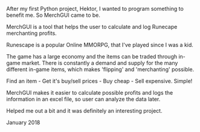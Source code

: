After my first Python project, Hektor, I wanted to program something to benefit me. So MerchGUI came to be.

MerchGUI is a tool that helps the user to calculate and log Runecape merchanting profits. 

Runescape is a popular Online MMORPG, that I've played since I was a kid.

The game has a large economy and the items can be traded through in-game market. 
There is constantly a demand and supply for the many different in-game items, which makes 'flipping' and 'merchanting' possible.

Find an item - Get it's buy/sell prices - Buy cheap - Sell expensive. Simple!

MerchGUI makes it easier to calculate possible profits and logs the information in an excel file, so user can analyze the data later.

Helped me out a bit and it was definitely an interesting project.

January 2018
